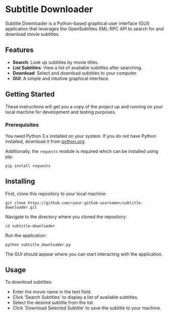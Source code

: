 # Subtitle Downloader

Subtitle Downloader is a Python-based graphical user interface (GUI) application that leverages the OpenSubtitles XML-RPC API to search for and download movie subtitles.

## Features

- **Search**: Look up subtitles by movie titles.
- **List Subtitles**: View a list of available subtitles after searching.
- **Download**: Select and download subtitles to your computer.
- **GUI**: A simple and intuitive graphical interface.

## Getting Started

These instructions will get you a copy of the project up and running on your local machine for development and testing purposes.

### Prerequisites

You need Python 3.x installed on your system. If you do not have Python installed, download it from [python.org](https://www.python.org/downloads/).

Additionally, the `requests` module is required which can be installed using pip:

```shell
pip install requests
```

## Installing
First, clone this repository to your local machine:

```shell
git clone https://github.com/<your-github-username>/subtitle-downloader.git
```

Navigate to the directory where you cloned the repository:

```shell
cd subtitle-downloader
```

Run the application:

```shell
python subtitle_downloader.py
```

The GUI should appear where you can start interacting with the application.

## Usage
To download subtitles:

- Enter the movie name in the text field.
- Click 'Search Subtitles' to display a list of available subtitles.
- Select the desired subtitle from the list.
- Click 'Download Selected Subtitle' to save the subtitle to your machine.
